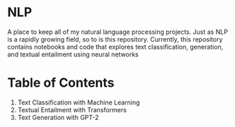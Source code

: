 # NLP

A place to keep all of my natural language processing projects. Just as NLP is a rapidly growing field, so to is this repository. Currently, this repository contains notebooks and code that explores text classification, generation, and textual entailment using neural networks

# Table of Contents
1. Text Classification with Machine Learning
2. Textual Entailment with Transformers
3. Text Generation with GPT-2
